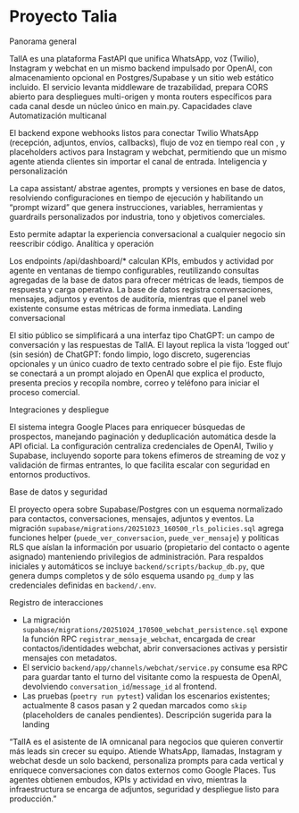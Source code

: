 # Proyecto Talia

Panorama general

TalIA es una plataforma FastAPI que unifica WhatsApp, voz (Twilio), Instagram y webchat en un mismo backend impulsado por OpenAI, con almacenamiento opcional en Postgres/Supabase y un sitio web estático incluido.
El servicio levanta middleware de trazabilidad, prepara CORS abierto para despliegues multi-origen y monta routers específicos para cada canal desde un núcleo único en main.py.
Capacidades clave
Automatización multicanal

El backend expone webhooks listos para conectar Twilio WhatsApp (recepción, adjuntos, envíos, callbacks), flujo de voz en tiempo real con <Connect><Stream>, y placeholders activos para Instagram y webchat, permitiendo que un mismo agente atienda clientes sin importar el canal de entrada.
Inteligencia y personalización

La capa assistant/ abstrae agentes, prompts y versiones en base de datos, resolviendo configuraciones en tiempo de ejecución y habilitando un “prompt wizard” que genera instrucciones, variables, herramientas y guardrails personalizados por industria, tono y objetivos comerciales.

Esto permite adaptar la experiencia conversacional a cualquier negocio sin reescribir código.
Analítica y operación

Los endpoints /api/dashboard/* calculan KPIs, embudos y actividad por agente en ventanas de tiempo configurables, reutilizando consultas agregadas de la base de datos para ofrecer métricas de leads, tiempos de respuesta y carga operativa.
La base de datos registra conversaciones, mensajes, adjuntos y eventos de auditoría, mientras que el panel web existente consume estas métricas de forma inmediata.
Landing conversacional

El sitio público se simplificará a una interfaz tipo ChatGPT: un campo de conversación y las respuestas de TalIA. El layout replica la vista ‘logged out’ (sin sesión) de ChatGPT: fondo limpio, logo discreto, sugerencias opcionales y un único cuadro de texto centrado sobre el pie fijo. Este flujo se conectará a un prompt alojado en OpenAI que explica el producto, presenta precios y recopila nombre, correo y teléfono para iniciar el proceso comercial.

Integraciones y despliegue

El sistema integra Google Places para enriquecer búsquedas de prospectos, manejando paginación y deduplicación automática desde la API oficial.
La configuración centraliza credenciales de OpenAI, Twilio y Supabase, incluyendo soporte para tokens efímeros de streaming de voz y validación de firmas entrantes, lo que facilita escalar con seguridad en entornos productivos.

Base de datos y seguridad

El proyecto opera sobre Supabase/Postgres con un esquema normalizado para contactos, conversaciones, mensajes, adjuntos y eventos. La migración `supabase/migrations/20251023_160500_rls_policies.sql` agrega funciones helper (`puede_ver_conversacion`, `puede_ver_mensaje`) y políticas RLS que aíslan la información por usuario (propietario del contacto o agente asignado) manteniendo privilegios de administración. Para respaldos iniciales y automáticos se incluye `backend/scripts/backup_db.py`, que genera dumps completos y de sólo esquema usando `pg_dump` y las credenciales definidas en `backend/.env`.

Registro de interacciones

- La migración `supabase/migrations/20251024_170500_webchat_persistence.sql` expone la función RPC `registrar_mensaje_webchat`, encargada de crear contactos/identidades webchat, abrir conversaciones activas y persistir mensajes con metadatos.
- El servicio `backend/app/channels/webchat/service.py` consume esa RPC para guardar tanto el turno del visitante como la respuesta de OpenAI, devolviendo `conversation_id`/`message_id` al frontend.
- Las pruebas (`poetry run pytest`) validan los escenarios existentes; actualmente 8 casos pasan y 2 quedan marcados como `skip` (placeholders de canales pendientes).
Descripción sugerida para la landing

“TalIA es el asistente de IA omnicanal para negocios que quieren convertir más leads sin crecer su equipo. Atiende WhatsApp, llamadas, Instagram y webchat desde un solo backend, personaliza prompts para cada vertical y enriquece conversaciones con datos externos como Google Places. Tus agentes obtienen embudos, KPIs y actividad en vivo, mientras la infraestructura se encarga de adjuntos, seguridad y despliegue listo para producción.”
